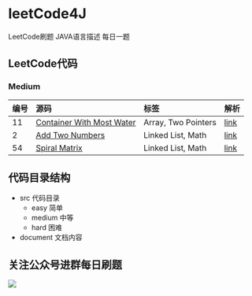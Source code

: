 # leetCode4J
LeetCode刷题 JAVA语言描述
每日一题
## LeetCode代码

### Medium

| 编号   |   源码                                | 标签                             |解析|
| :--- | :--------------------------------------- | :------------------------------- |------|
| 11    | [Container With Most Water](https://github.com/tinet-shenjg/leetCode4J/blob/master/src/main/java/com/alex/leetcode/demo/medium/MaxArea.java)|  Array, Two Pointers |[link](https://mp.weixin.qq.com/s?__biz=MzI1NjY3NDcxNw==&mid=2247483783&idx=1&sn=169d79502ff9a828d2bc48aab950b8a7&chksm=ea225f75dd55d6630a4ac4b0c91c04408e1257271d729842e39fdac81bce99903d73026bc595&token=746306072&lang=zh_CN#rd)|
| 2  | [Add Two Numbers](https://github.com/tinet-shenjg/leetCode4J/blob/master/src/main/java/com/alex/leetcode/demo/medium/AddTwoNumbers.java) | Linked List, Math |[link](https://mp.weixin.qq.com/s?__biz=MzI1NjY3NDcxNw==&mid=2247483770&idx=1&sn=1c6128a911d33df4e8b0fb40f2b8626c&chksm=ea225f88dd55d69e2f8b0d848974a31013f45dc162a1de68111b09a452fcb173cac451c94474&token=746306072&lang=zh_CN#rd)|
| 54  | [Spiral Matrix](https://github.com/tinet-shenjg/leetCode4J/blob/master/src/main/java/com/alex/leetcode/demo/medium/SpiralOrder.java) | Linked List, Math |[link](https://mp.weixin.qq.com/s?__biz=MzI1NjY3NDcxNw==&mid=2247483788&idx=1&sn=6957f1c4e53ae0f360b8fb8864339b70&chksm=ea225f7edd55d6680d590f83363ac5ebabcb2db0609e72970ed7fdba5963aea57d3b5100074c&token=231366566&lang=zh_CN#rd)|

## 代码目录结构
- src 代码目录
    - easy 简单
    - medium 中等
    - hard 困难
- document 文档内容
## 关注公众号进群每日刷题
![](https://tva1.sinaimg.cn/large/00831rSTly1gdojqco0o3j30go0go18s.jpg)
